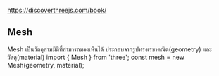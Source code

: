 

https://discoverthreejs.com/book/

## Mesh
Mesh เป็นวัตถุสามมิติที่สามารถมองเห็นได้ ประกอบจากรูปทรงเรขาคณิต(geometry) และ วัสดุ(material)
    import { Mesh } from 'three';
    const mesh = new Mesh(geometry, material);